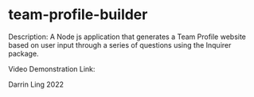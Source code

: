 # team-profile-builder

Description: A Node js application that generates a Team Profile website based on user input through a series of questions using the Inquirer package.

Video Demonstration Link:

Darrin Ling 2022
